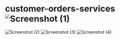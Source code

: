 # customer-orders-services![Screenshot (1)](https://user-images.githubusercontent.com/103553061/208084075-a24fadd4-76c4-4f82-911f-47e42e7afbc3.png)
![Screenshot (2)](https://user-images.githubusercontent.com/103553061/208084087-6c6a015f-8a81-492b-a628-c16fb42d2220.png)
![Screenshot (3)](https://user-images.githubusercontent.com/103553061/208084107-e078c935-67d6-4ff7-856b-1f69ba5c96d3.png)
![Screenshot (4)](https://user-images.githubusercontent.com/103553061/208084119-c87c75ba-a161-4b22-900b-023efa6d3319.png)
